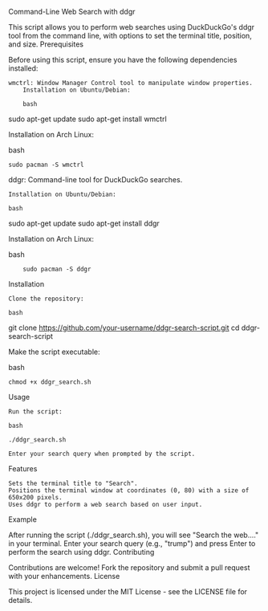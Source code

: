 Command-Line Web Search with ddgr

This script allows you to perform web searches using DuckDuckGo's ddgr tool from the command line, with options to set the terminal title, position, and size.
Prerequisites

Before using this script, ensure you have the following dependencies installed:

    wmctrl: Window Manager Control tool to manipulate window properties.
        Installation on Ubuntu/Debian:

        bash

sudo apt-get update
sudo apt-get install wmctrl

Installation on Arch Linux:

bash

    sudo pacman -S wmctrl

ddgr: Command-line tool for DuckDuckGo searches.

    Installation on Ubuntu/Debian:

    bash

sudo apt-get update
sudo apt-get install ddgr

Installation on Arch Linux:

bash

        sudo pacman -S ddgr

Installation

    Clone the repository:

    bash

git clone https://github.com/your-username/ddgr-search-script.git
cd ddgr-search-script

Make the script executable:

bash

    chmod +x ddgr_search.sh

Usage

    Run the script:

    bash

    ./ddgr_search.sh

    Enter your search query when prompted by the script.

Features

    Sets the terminal title to "Search".
    Positions the terminal window at coordinates (0, 80) with a size of 650x200 pixels.
    Uses ddgr to perform a web search based on user input.

Example

After running the script (./ddgr_search.sh), you will see "Search the web...." in your terminal. Enter your search query (e.g., "trump") and press Enter to perform the search using ddgr.
Contributing

Contributions are welcome! Fork the repository and submit a pull request with your enhancements.
License

This project is licensed under the MIT License - see the LICENSE file for details.
